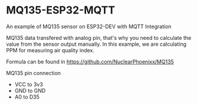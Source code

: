 # MQ135-ESP32-MQTT
An example of MQ135 sensor on ESP32-DEV with MQTT Integration

MQ135 data transfered with analog pin, that's why you need to calculate the value from the sensor output manually. In this example, we are calculating PPM for measuring air quality index.

Formula can be found in https://github.com/NuclearPhoenixx/MQ135

MQ135 pin connection
- VCC to 3v3
- GND to GND
- A0 to D35
